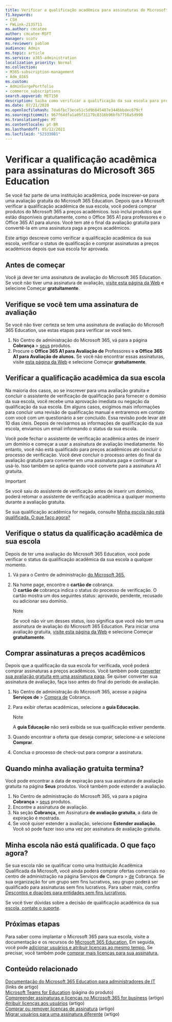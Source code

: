 ```yaml
---
title: Verificar a qualificação acadêmica para assinaturas do Microsoft 365 Education
f1.keywords:
- CSH
- FWLink-2135711
ms.author: cmcatee
author: cmcatee-MSFT
manager: scotv
ms.reviewer: pablom
audience: Admin
ms.topic: article
ms.service: o365-administration
localization_priority: Normal
ms.collection:
- M365-subscription-management
- Adm_O365
ms.custom:
- AdminSurgePortfolio
- commerce_subscriptions
search.appverid: MET150
description: Saiba como verificar a qualificação da sua escola para preços acadêmicos do Microsoft 365 Education.
ms.date: 07/21/2020
ms.openlocfilehash: 7da6fbc73ece51c5d9b845487e344bbbdec679cf
ms.sourcegitcommit: 967f64dfa1a05f31179c8316b96bfb7758a5d990
ms.translationtype: MT
ms.contentlocale: pt-BR
ms.lasthandoff: 05/12/2021
ms.locfileid: "52333081"
---
```

# <a name="verify-academic-eligibility-for-microsoft-365-education-subscriptions"></a>Verificar a qualificação acadêmica para assinaturas do Microsoft 365 Education

Se você faz parte de uma instituição acadêmica, pode inscrever-se para uma avaliação gratuita do Microsoft 365 Education. Depois que a Microsoft verificar a qualificação acadêmica de sua escola, você poderá comprar produtos do Microsoft 365 a preços acadêmicos. Isso inclui produtos que estão disponíveis gratuitamente, como o Office 365 A1 para professores e o Office 365 A1 para alunos. Você tem até o final da avaliação gratuita para convertê-la em uma assinatura paga a preços acadêmicos.

Este artigo descreve como verificar a qualificação acadêmica da sua escola, verificar o status de qualificação e comprar assinaturas a preços acadêmicos depois que sua escola for aprovada.

## <a name="before-you-begin"></a>Antes de começar

Você já deve ter uma assinatura de avaliação do Microsoft 365 Education. Se você não tiver uma assinatura de avaliação, [visite esta página da Web](https://www.microsoft.com/microsoft-365/academic/compare-office-365-education-plans?activetab=tab%3aprimaryr1) e selecione Começar **gratuitamente**.

## <a name="verify-that-you-have-a-trial-subscription"></a>Verifique se você tem uma assinatura de avaliação

Se você não tiver certeza se tem uma assinatura de avaliação do Microsoft 365 Education, use estas etapas para verificar se você tem.

1. No Centro de administração do Microsoft 365, vá para a página **Cobrança** \> <a href="https://go.microsoft.com/fwlink/p/?linkid=842054" target="_blank">seus</a> produtos.
2. Procure o **Office 365 A1 para Avaliação de** Professores e **o Office 365 A1 para Avaliação de alunos.** Se você não encontrar essas assinaturas, visite [esta página da Web](https://www.microsoft.com/microsoft-365/academic/compare-office-365-education-plans?activetab=tab%3aprimaryr1) e selecione Começar **gratuitamente**.

## <a name="verify-your-schools-academic-eligibility"></a>Verificar a qualificação acadêmica da sua escola

Na maioria dos casos, ao se inscrever para uma avaliação gratuita e concluir o assistente de verificação de qualificação para fornecer o domínio da sua escola, você recebe uma aprovação imediata ou negação da qualificação da sua escola. Em alguns casos, exigimos mais informações para concluir uma revisão de qualificação manual e entraremos em contato com você com um questionário a ser concluído. Essa revisão pode levar até 10 dias úteis. Depois de revisarmos as informações de qualificação da sua escola, enviamos um email informando o status da sua escola.

Você pode fechar o assistente de verificação acadêmica antes de inserir um domínio e começar a usar a assinatura de avaliação imediatamente. No entanto, você não está qualificado para preços acadêmicos até concluir o processo de verificação. Você deve concluir o processo antes do final da avaliação gratuita para converter em uma assinatura paga e continuar a usá-lo. Isso também se aplica quando você converte para a assinatura A1 gratuita.

> [!IMPORTANT]
> Se você saiu do assistente de verificação [](https://go.microsoft.com/fwlink/p/?linkid=2135255) antes de inserir um domínio, poderá retomar o assistente de verificação acadêmica a qualquer momento durante a avaliação gratuita.

Se sua qualificação acadêmica for negada, consulte [Minha escola não está qualificada. O que faço agora?](#my-school-isnt-eligible-what-do-i-do-now)

## <a name="check-the-status-of-your-schools-academic-eligibility"></a>Verifique o status da qualificação acadêmica de sua escola

Depois de ter uma avaliação do Microsoft 365 Education, você pode verificar o status da qualificação acadêmica da sua escola a qualquer momento.

1. Vá para o Centro de administração [do Microsoft 365.](https://go.microsoft.com/fwlink/p/?linkid=2024339)
2. Na home page, encontre o **cartão de** cobrança.\
    O **cartão de** cobrança indica o status do processo de verificação. O cartão mostra um dos seguintes status: aprovado, pendente, recusado ou adicionar seu domínio.

    > [!NOTE]
    > Se você não vir um desses status, isso significa que você não tem uma assinatura de avaliação do Microsoft 365 Education. Para iniciar uma avaliação gratuita, [visite esta página da Web](https://www.microsoft.com/microsoft-365/academic/compare-office-365-education-plans?activetab=tab%3aprimaryr1) e selecione Começar **gratuitamente**.

## <a name="buy-subscriptions-at-academic-prices"></a>Comprar assinaturas a preços acadêmicos

Depois que a qualificação da sua escola for verificada, você poderá comprar assinaturas a preços acadêmicos. Você também pode [converter sua avaliação gratuita em uma assinatura paga](../try-or-buy-microsoft-365.md). Se quiser converter sua assinatura de avaliação, faça isso antes do final do período de avaliação.

1. No Centro de administração do Microsoft 365, acesse a página **Serviços de** \> <a href="https://go.microsoft.com/fwlink/p/?linkid=868433" target="_blank">Compra de</a> Cobrança.
2. Para exibir ofertas acadêmicas, selecione a **guia Educação.**

    > [!NOTE]
    > A **guia Educação** não será exibida se sua qualificação estiver pendente.

3. Quando encontrar a oferta que deseja comprar, selecione-a e selecione **Comprar**.
4. Conclua o processo de check-out para comprar a assinatura.

## <a name="when-does-my-free-trial-end"></a>Quando minha avaliação gratuita termina?

Você pode encontrar a data de expiração para sua assinatura de avaliação gratuita na página **Seus** produtos. Você também pode estender a avaliação.

1. No Centro de administração do Microsoft 365, vá para a página **Cobrança** \> <a href="https://go.microsoft.com/fwlink/p/?linkid=842054" target="_blank">seus</a> produtos.
2. Encontre a assinatura de avaliação.
3. Na seção **Cobrança,** em Assinatura **de avaliação gratuita**, a data de expiração é mostrada.
4. Se você quiser estender a avaliação, selecione **Estender avaliação**. Você só pode fazer isso uma vez por assinatura de avaliação gratuita.

## <a name="my-school-isnt-eligible-what-do-i-do-now"></a>Minha escola não está qualificada. O que faço agora?

Se sua escola não se qualificar como uma Instituição Acadêmica Qualificada da Microsoft, você ainda poderá comprar ofertas comerciais no centro de administração na página Serviços **de** Compra \> <a href="https://go.microsoft.com/fwlink/p/?linkid=868433" target="_blank">de</a> Cobrança. Se sua organização for um grupo sem fins lucrativos, seu grupo poderá ser qualificado para assinaturas sem fins lucrativos. Para saber mais, confira [Descontos e doações para entidades sem fins lucrativos.](https://www.microsoft.com/nonprofits/eligibility)

Se você tiver dúvidas sobre a decisão de qualificação acadêmica da sua [escola, contate o suporte](../../business-video/get-help-support.md).

## <a name="next-steps"></a>Próximas etapas

Para saber como implantar o Microsoft 365 para sua escola, visite a documentação e os recursos do [Microsoft 365 Education.](/microsoft-365/education/deploy/) Em seguida, você pode [adicionar usuários e atribuir licenças ao mesmo tempo.](../../admin/add-users/add-users.md) Se precisar, você também pode [comprar mais licenças para sua assinatura.](../licenses/buy-licenses.md)

## <a name="related-content"></a>Conteúdo relacionado

[Documentação do Microsoft 365 Education para administradores de IT](/education/itadmins) (links de artigo)\
[Microsoft Teams for Education](https://microsoft.com/education/products/teams/default.aspx) (página do produto)\
[Compreender assinaturas e licenças no Microsoft 365 for business](../licenses/subscriptions-and-licenses.md) (artigo)\
[Atribuir licenças aos usuários](../../admin/manage/assign-licenses-to-users.md) (artigo) \
[Comprar ou remover licenças de assinatura](../licenses/buy-licenses.md) (artigo)\
[Migrar usuários para uma assinatura diferente](move-users-different-subscription.md) (artigo)
